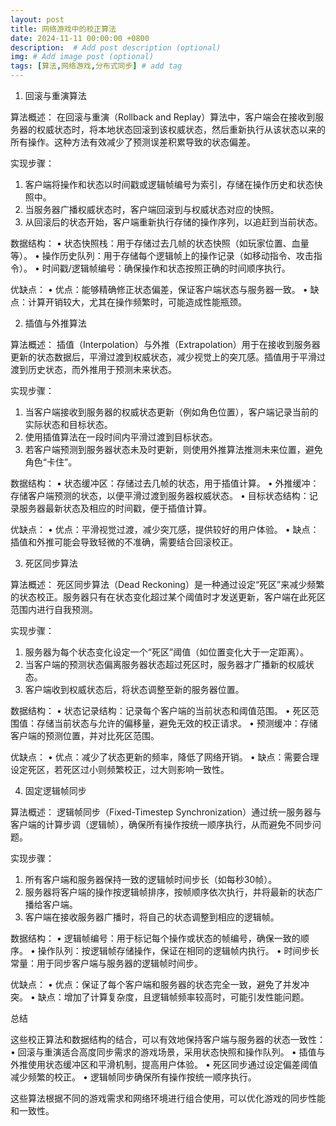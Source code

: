 ```yaml
---
layout: post
title: 网络游戏中的校正算法
date: 2024-11-11 00:00:00 +0800
description:  # Add post description (optional)
img: # Add image post (optional)
tags: [算法,网络游戏,分布式同步] # add tag
---
```


1. 回滚与重演算法

算法概述：
在回滚与重演（Rollback and Replay）算法中，客户端会在接收到服务器的权威状态时，将本地状态回滚到该权威状态，然后重新执行从该状态以来的所有操作。这种方法有效减少了预测误差积累导致的状态偏差。

实现步骤：
1.	客户端将操作和状态以时间戳或逻辑帧编号为索引，存储在操作历史和状态快照中。
2.	当服务器广播权威状态时，客户端回滚到与权威状态对应的快照。
3.	从回滚后的状态开始，客户端重新执行存储的操作序列，以追赶到当前状态。

数据结构：
•	状态快照栈：用于存储过去几帧的状态快照（如玩家位置、血量等）。
•	操作历史队列：用于存储每个逻辑帧上的操作记录（如移动指令、攻击指令）。
•	时间戳/逻辑帧编号：确保操作和状态按照正确的时间顺序执行。

优缺点：
•	优点：能够精确修正状态偏差，保证客户端状态与服务器一致。
•	缺点：计算开销较大，尤其在操作频繁时，可能造成性能瓶颈。

2. 插值与外推算法

算法概述：
插值（Interpolation）与外推（Extrapolation）用于在接收到服务器更新的状态数据后，平滑过渡到权威状态，减少视觉上的突兀感。插值用于平滑过渡到历史状态，而外推用于预测未来状态。

实现步骤：
1.	当客户端接收到服务器的权威状态更新（例如角色位置），客户端记录当前的实际状态和目标状态。
2.	使用插值算法在一段时间内平滑过渡到目标状态。
3.	若客户端预测到服务器状态未及时更新，则使用外推算法推测未来位置，避免角色“卡住”。

数据结构：
•	状态缓冲区：存储过去几帧的状态，用于插值计算。
•	外推缓冲：存储客户端预测的状态，以便平滑过渡到服务器权威状态。
•	目标状态结构：记录服务器最新状态及相应的时间戳，便于插值计算。

优缺点：
•	优点：平滑视觉过渡，减少突兀感，提供较好的用户体验。
•	缺点：插值和外推可能会导致轻微的不准确，需要结合回滚校正。

3. 死区同步算法

算法概述：
死区同步算法（Dead Reckoning）是一种通过设定“死区”来减少频繁的状态校正。服务器只有在状态变化超过某个阈值时才发送更新，客户端在此死区范围内进行自我预测。

实现步骤：
1.	服务器为每个状态变化设定一个“死区”阈值（如位置变化大于一定距离）。
2.	当客户端的预测状态偏离服务器状态超过死区时，服务器才广播新的权威状态。
3.	客户端收到权威状态后，将状态调整至新的服务器位置。

数据结构：
•	状态记录结构：记录每个客户端的当前状态和阈值范围。
•	死区范围值：存储当前状态与允许的偏移量，避免无效的校正请求。
•	预测缓冲：存储客户端的预测位置，并对比死区范围。

优缺点：
•	优点：减少了状态更新的频率，降低了网络开销。
•	缺点：需要合理设定死区，若死区过小则频繁校正，过大则影响一致性。

4. 固定逻辑帧同步

算法概述：
逻辑帧同步（Fixed-Timestep Synchronization）通过统一服务器与客户端的计算步调（逻辑帧），确保所有操作按统一顺序执行，从而避免不同步问题。

实现步骤：
1.	所有客户端和服务器保持一致的逻辑帧时间步长（如每秒30帧）。
2.	服务器将客户端的操作按逻辑帧排序，按帧顺序依次执行，并将最新的状态广播给客户端。
3.	客户端在接收服务器广播时，将自己的状态调整到相应的逻辑帧。

数据结构：
•	逻辑帧编号：用于标记每个操作或状态的帧编号，确保一致的顺序。
•	操作队列：按逻辑帧存储操作，保证在相同的逻辑帧内执行。
•	时间步长常量：用于同步客户端与服务器的逻辑帧时间步。

优缺点：
•	优点：保证了每个客户端和服务器的状态完全一致，避免了并发冲突。
•	缺点：增加了计算复杂度，且逻辑帧频率较高时，可能引发性能问题。

总结

这些校正算法和数据结构的结合，可以有效地保持客户端与服务器的状态一致性：
•	回滚与重演适合高度同步需求的游戏场景，采用状态快照和操作队列。
•	插值与外推使用状态缓冲区和平滑机制，提高用户体验。
•	死区同步通过设定偏差阈值减少频繁的校正。
•	逻辑帧同步确保所有操作按统一顺序执行。

这些算法根据不同的游戏需求和网络环境进行组合使用，可以优化游戏的同步性能和一致性。